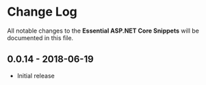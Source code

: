 # Change Log

All notable changes to the **Essential ASP.NET Core Snippets** will be documented in this file.

## 0.0.14 - 2018-06-19

* Initial release
